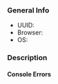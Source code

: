 [//]: # (Before logging this issue, please post to the Report a Bug guild from the Habitica website's Help menu. Most bugs can be handled quickly there. If a GitHub issue is needed, you will be advised of that by a moderator or staff member -- a player with a dark blue or purple name. It is recommended that you don't create a new issue unless advised to.)

[//]: # (Bugs in the mobile apps can also be reported there.)

[//]: # (If you have a feature request, use "Help > Request a Feature", not GitHub or the Report a Bug guild.)

[//]: # (For more guidelines see https://github.com/HabitRPG/habitrpg/issues/2760)

[//]: # (Fill out relevant information - UUID is found in Settings -> API)
### General Info
  * UUID: 
  * Browser: 
  * OS: 

### Description
[//]: # (Describe bug in detail here. Include screenshots if helpful.)

#### Console Errors
[//]: # (Include any JavaScript console errors here.)

